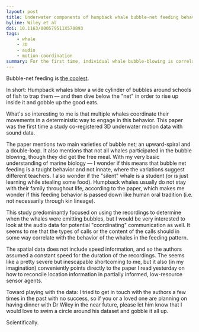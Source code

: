 ```yaml
---
layout: post
title: Underwater components of humpback whale bubble-net feeding behaviour
byline: Wiley et al
doi: 10.1163/000579511X570893
tags:
    - whale
    - 3D
    - audio
    - motion-coordination
summary: For the first time, individual whale bubble-blowing is correlated with 3D underwater location to characterize a complex feeding behavior.
---
```


Bubble-net feeding is [the coolest](https://youtu.be/Q8iDcLTD9wQ?t=69).

In short: Humpback whales blow a wide cylinder of bubbles around schools of fish to trap them — and then dive below the "net" in order to rise up inside it and gobble up the good eats.

What's so interesting to me is that multiple whales coordinate their movements in a deterministic way to engage in this behavior. This paper was the first time a study co-registered 3D underwater motion data with sound data.

The paper mentions two main varieties of bubble net; an upward-spiral and a double-loop. It also mentions that not all whales participated in the bubble blowing, though they did get the free meal. With my very basic understanding of marine biology — I wonder if this means that bubble net feeding is a taught behavior and not innate, where the variations suggest different teachers. I also wonder if the "silent" whale is a student (or is just learning while stealing some food). Humpback whales usually do not stay with their family throughout life, according to the paper, which makes me wonder if this feeding behavior is passed down like human oral tradition (i.e. not necessarily through kin lineage).

This study predominantly focused on using the recordings to determine when the whales were emitting bubbles, but I would be very interested to look at the audio data for potential "coordinating" communication as well. It seems to me that the types of calls or the content of the calls should in some way correlate with the behavior of the whales in the feeding pattern.

The spatial data does not include speed information, and so the authors assumed a constant speed for the duration of the recordings. The seems like a pretty severe but inescapable shortcoming to me, but it also (in my imagination) conveniently points directly to the paper I read yesterday on how to reconcile location information in partially informed, low-resource sensor agents.

Toward playing with the data: I tried to get in touch with the authors a few times in the past with no success, so if you or a loved one are planning on having dinner with Dr Wiley in the near future, please let him know that I would love to swim a circle around his dataset and gobble it all up.

Scientifically.
